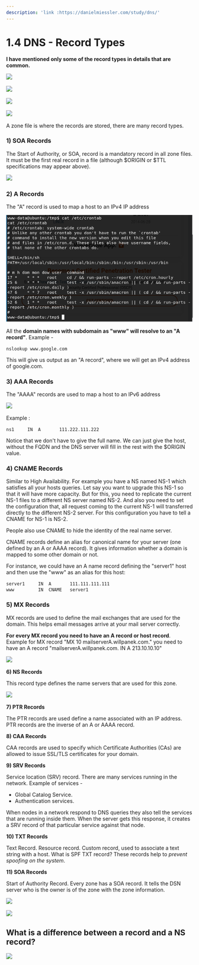 ```yaml
---
description: 'link :https://danielmiessler.com/study/dns/'
---
```


# 1.4 DNS - Record Types

**I have mentioned only some of the record types in details that are common.**

![](../../.gitbook/assets/image-27.png)

![](../../.gitbook/assets/image-3.png)

![](../../.gitbook/assets/image-35.png)

![](../../.gitbook/assets/image-8.png)

A zone file is where the records are stored, there are many record types.

### **1\) SOA Records**

The Start of Authority, or SOA, record is a mandatory record in all zone files. It must be the first real record in a file \(although $ORIGIN or $TTL specifications may appear above\).

![](../../.gitbook/assets/image-52.png)

### **2\) A Records**

The "A" record is used to map a host to an IPv4 IP address

![](../../.gitbook/assets/image%20%2866%29.png)

All the **domain names with subdomain as "www" will resolve to an "A record"**. Example -

```text
nslookup www.google.com
```

This will give us output as an "A record", where we will get an IPv4 address of google.com.

### **3\) AAA Records**

The "AAAA" records are used to map a host to an IPv6 address

![](../../.gitbook/assets/image-28.png)

Example :

```text
ns1     IN  A       111.222.111.222
```

Notice that we don't have to give the full name. We can just give the host, without the FQDN and the DNS server will fill in the rest with the $ORIGIN value.

### **4\) CNAME Records**

Similar to High Availability. For example you have a NS named NS-1 which satisfies all your hosts queries. Let say you want to upgrade this NS-1 so that it will have more capacity. But for this, you need to replicate the current NS-1 files to a different NS server named NS-2. And also you need to set the configuration that, all request coming to the current NS-1 will transferred directly to the different NS-2 server. For this configuration you have to tell a CNAME for NS-1 is NS-2.

People also use CNAME to hide the identity of the real name server.

CNAME records define an alias for canonical name for your server \(one defined by an A or AAAA record\). It gives information whether a domain is mapped to some other domain or not.

For instance, we could have an A name record defining the "server1" host and then use the "www" as an alias for this host:

```text
server1     IN  A       111.111.111.111
www         IN  CNAME   server1
```

### 5\) MX Records <a id="mx-records"></a>

MX records are used to define the mail exchanges that are used for the domain. This helps email messages arrive at your mail server correctly.

**For every MX record you need to have an A record or host record**. Example for MX record "MX 10 mailserverA.willpanek.com." you need to have an A record "mailserverA.willpanek.com. IN A 213.10.10.10"

![](../../.gitbook/assets/image-37.png)

**6\) NS Records**

This record type defines the name servers that are used for this zone.

![](../../.gitbook/assets/image-18.png)

**7\) PTR Records**

The PTR records are used define a name associated with an IP address. PTR records are the inverse of an A or AAAA record.

**8\) CAA Records**

CAA records are used to specify which Certificate Authorities \(CAs\) are allowed to issue SSL/TLS certificates for your domain.

**9\) SRV Records**

Service location \(SRV\) record. There are many services running in the network. Example of services -

* Global Catalog Service.
* Authentication services.

When nodes in a network respond to DNS queries they also tell the services that are running inside them. When the server gets this response, it creates a SRV record of that particular service against that node.

**10\) TXT Records**

Text Record. Resource record. Custom record, used to associate a text string with a host. What is SPF TXT record? These records help to _prevent spoofing on the system_.

**11\) SOA Records**

Start of Authority Record. Every zone has a SOA record. It tells the DSN server who is the owner is of the zone with the zone information.

![](../../.gitbook/assets/image-62.png)

![](../../.gitbook/assets/image-17.png)



## What is a difference between a **record** and a **NS record**?

![](../../.gitbook/assets/image-15.png)

